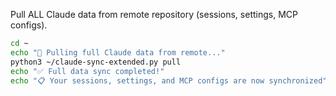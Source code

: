 Pull ALL Claude data from remote repository (sessions, settings, MCP configs).

```bash
cd ~
echo "🔄 Pulling full Claude data from remote..."
python3 ~/claude-sync-extended.py pull
echo "✅ Full data sync completed!"
echo "📋 Your sessions, settings, and MCP configs are now synchronized"
```

